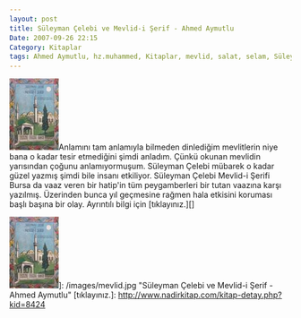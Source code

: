 ```yaml
---
layout: post
title: Süleyman Çelebi ve Mevlid-i Şerif - Ahmed Aymutlu
Date: 2007-09-26 22:15
Category: Kitaplar
tags: Ahmed Aymutlu, hz.muhammed, Kitaplar, mevlid, salat, selam, Süleyman Çelebi ve Mevlid-i Şerif
---
```


![Süleyman Çelebi ve Mevlid-i Şerif - Ahmed Aymutlu][]Anlamını tam
anlamıyla bilmeden dinlediğim mevlitlerin niye bana o kadar tesir
etmediğini şimdi anladım. Çünkü okunan mevlidin yarısından çoğunu
anlamıyormuşum. Süleyman Çelebi mübarek o kadar güzel yazmış şimdi bile
insanı etkiliyor. Süleyman Çelebi Mevlid-i Şerifi Bursa da vaaz veren
bir hatip'in tüm peygamberleri bir tutan vaazına karşı yazılmış.
Üzerinden bunca yıl geçmesine rağmen hala etkisini koruması başlı başına
bir olay. Ayrıntılı bilgi için [tıklayınız.][]

  [Süleyman Çelebi ve Mevlid-i Şerif - Ahmed Aymutlu]: /images/mevlid.kucukresim.jpg
  ![Süleyman Çelebi ve Mevlid-i Şerif - Ahmed Aymutlu][]]: /images/mevlid.jpg
    "Süleyman Çelebi ve Mevlid-i Şerif - Ahmed Aymutlu"
  [tıklayınız.]: http://www.nadirkitap.com/kitap-detay.php?kid=8424
